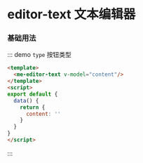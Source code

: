 # editor-text 文本编辑器


### 基础用法

::: demo `type` 按钮类型
```html
<template>
  <me-editor-text v-model="content"/>
</template>
<script>
export default {
  data() {
    return { 
      content: ''
    }
  }
}
</script>
```
:::